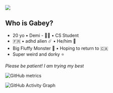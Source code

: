 ![](https://pbs.twimg.com/profile_banners/1392194599175794688/1649188059/1500x500)

## Who is Gabey? 
-  20 yo • Demi - 🏳️‍🌈 • CS Student 
- 🇫🇷  • adhd alien ☄️ • He/him 🌸 
- Big Fluffy Monster 🐺 • Hoping to return to 🇨🇦 
- Super weird and dorky ⭐ 

*Please be patient! I am trying my best*

![GitHub metrics](https://metrics.lecoq.io/onetrickwolfy)  

![GitHub Activity Graph](https://activity-graph.herokuapp.com/graph?username=onetrickwolfy)  



